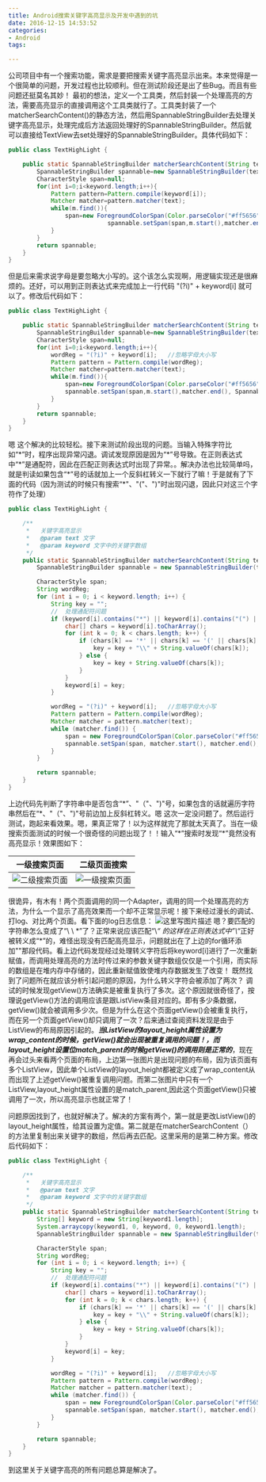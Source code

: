 ```yaml
---
title: Android搜索关键字高亮显示及开发中遇到的坑
date: 2016-12-15 14:53:52
categories:
- Android
tags:

---
```


公司项目中有一个搜索功能，需求是要把搜索关键字高亮显示出来。本来觉得是一个很简单的问题，开发过程也比较顺利。但在测试阶段还是出了些Bug。而且有些问题还挺莫名其妙！
最初的想法，定义一个工具类，然后封装一个处理高亮的方法，需要高亮显示的直接调用这个工具类就行了。工具类封装了一个matcherSearchContent()的静态方法，然后用SpannableStringBuilder去处理关键字高亮显示，处理完成后方法返回处理好的SpannableStringBuilder。然后就可以直接给TextView去set处理好的SpannableStringBuilder。具体代码如下：

```java
public class TextHighLight {

    public static SpannableStringBuilder matcherSearchContent(String text,String[] keyword){
        SpannableStringBuilder spannable=new SpannableStringBuilder(text);
        CharacterStyle span=null;
        for(int i=0;i<keyword.length;i++){
            Pattern pattern=Pattern.compile(keyword[i]);
            Matcher matcher=pattern.matcher(text);
            while(m.find()){
                span=new ForegroundColorSpan(Color.parseColor("#ff5656"));
                            spannable.setSpan(span,m.start(),matcher.end(), Spannable.SPAN_MARK_MARK);
            }
        }
        return spannable;
    }
}
```
但是后来需求说字母是要忽略大小写的。这个该怎么实现啊，用逻辑实现还是很麻烦的。还好，可以用到正则表达式来完成加上一行代码 "(?i)" + keyword[i] 就可以了。修改后代码如下：

```java
public class TextHighLight {

    public static SpannableStringBuilder matcherSearchContent(String text,String[] keyword){
        SpannableStringBuilder spannable=new SpannableStringBuilder(text);
        CharacterStyle span=null;
        for(int i=0;i<keyword.length;i++){
            wordReg = "(?i)" + keyword[i];   //忽略字母大小写
            Pattern pattern = Pattern.compile(wordReg);
            Matcher matcher=pattern.matcher(text);
            while(m.find()){
                span=new ForegroundColorSpan(Color.parseColor("#ff5656"));
                spannable.setSpan(span,m.start(),matcher.end(), Spannable.SPAN_MARK_MARK);
            }
        }
        return spannable;
    }
}
```
嗯 这个解决的比较轻松。接下来测试阶段出现的问题。当输入特殊字符比如“\*”时，程序出现异常闪退。调试发现原因是因为“\*”号导致。在正则表达式中“\*”是通配符，因此在匹配正则表达式时出现了异常。。解决办法也比较简单吗，就是判读如果包含“\*”号的话就加上一个反斜杠转义一下就行了嘛！于是就有了下面的代码（因为测试的时候只有搜索“\*"、"("、")"时出现闪退，因此只对这三个字符作了处理）

```java
public class TextHighLight {

    /**
     *   关键字高亮显示
     *   @param text 文字
     *   @param keyword 文字中的关键字数组
     */
    public static SpannableStringBuilder matcherSearchContent(String text, String[] keyword) {
        SpannableStringBuilder spannable = new SpannableStringBuilder(text);

        CharacterStyle span;
        String wordReg;
        for (int i = 0; i < keyword.length; i++) {
            String key = "";
            //  处理通配符问题
            if (keyword[i].contains("*") || keyword[i].contains("(") || keyword[i].contains(")")) {
                char[] chars = keyword[i].toCharArray();
                for (int k = 0; k < chars.length; k++) {
                    if (chars[k] == '*' || chars[k] == '(' || chars[k] == ')') {
                        key = key + "\\" + String.valueOf(chars[k]);
                    } else {
                        key = key + String.valueOf(chars[k]);
                    }
                }
                keyword[i] = key;
            }

            wordReg = "(?i)" + keyword[i];   //忽略字母大小写
            Pattern pattern = Pattern.compile(wordReg);
            Matcher matcher = pattern.matcher(text);
            while (matcher.find()) {
                span = new ForegroundColorSpan(Color.parseColor("#ff5656"));
                spannable.setSpan(span, matcher.start(), matcher.end(), Spannable.SPAN_MARK_MARK);
            }
        }

        return spannable;
    }
}
```
上边代码先判断了字符串中是否包含“\*”、"（"、")"号，如果包含的话就遍历字符串然后在“\*、"（"、")"号前边加上反斜杠转义。嗯 这次一定没问题了。然后运行测试，跑起来看效果。嗯，果真正常了！以为这样就完了那就太天真了。当在一级搜索页面测试的时候一个很奇怪的问题出现了！！输入“\*”搜索时发现“\*”竟然没有高亮显示！效果图如下：

|一级搜索页面  | 二级页面搜索 |
|--|--|
| ![二级搜索页面](https://imgconvert.csdnimg.cn/aHR0cDovL2ltZy5ibG9nLmNzZG4ubmV0LzIwMTcwMzAxMjEwOTI1NTI3?x-oss-process=image/format,png) | ![一级搜索页面](https://imgconvert.csdnimg.cn/aHR0cDovL2ltZy5ibG9nLmNzZG4ubmV0LzIwMTcwMzAxMjEwOTQ2Nzc3?x-oss-process=image/format,png) |


很诡异，有木有！两个页面调用的同一个Adapter，调用的同一个处理高亮的方法，为什么一个显示了高亮效果而一个却不正常显示呢！接下来经过漫长的调试、打log、对比两个页面。看下面的log日志信息：
![这里写图片描述](https://imgconvert.csdnimg.cn/aHR0cDovL2ltZy5ibG9nLmNzZG4ubmV0LzIwMTYxMjE1MTMxMTQxODg4?x-oss-process=image/format,png)
嗯？要匹配的字符串怎么变成了“\ \ \*”了？正常来说应该匹配“\\*“ 的这样在正则表达式中”\\*“正好被转义成“*”的，难怪出现没有匹配高亮显示，问题就出在了上边的for循环添加"\"那段代码。看上边代码发现经过处理转义字符后将keyword[i]进行了一次重新赋值，而调用处理高亮的方法时传过来的参数关键字数组仅仅是一个引用，而实际的数组是在堆内存中存储的，因此重新赋值致使堆内存数据发生了改变！
既然找到了问题所在就应该分析引起问题的原因，为什么转义字符会被添加了两次？
调试的时候发现getView()方法确实是被重复执行了多次。这个原因就很奇怪了，按理说getView()方法的调用应该是跟ListView条目对应的。即有多少条数据，getView()就会被调用多少次。但是为什么在这个页面getView()会被重复执行，而在另一个页面getView()却只调用了一次？后来通过查阅资料发现是由于ListView的布局原因引起的。***当ListView的layout_height属性设置为wrap_content的时候，getView()就会出现被重复调用的问题！，而layout_height设置位match_parent的时候getView()的调用则是正常的***，现在再会过头来看两个页面的布局，上边第一张图片是出现问题的布局，因为该页面有多个ListView，因此单个ListView的layout_height都被定义成了wrap_content从而出现了上述getView()被重复调用问题。而第二张图片中只有一个ListView,layout_height属性设置的是match_parent,因此这个页面getView()只被调用了一次，所以高亮显示也就正常了！

问题原因找到了，也就好解决了。解决的方案有两个，第一就是更改ListView()的layout_height属性，给其设置为定值。第二就是在matcherSearchContent（）的方法里复制出来关键字的数组，然后再去匹配。这里采用的是第二种方案。修改后代码如下：

```java
public class TextHighLight {

    /**
     *   关键字高亮显示
     *   @param text 文字
     *   @param keyword 文字中的关键字数组
     */
    public static SpannableStringBuilder matcherSearchContent(String text, String[] keyword) {
        String[] keyword = new String[keyword1.length];
        System.arraycopy(keyword1, 0, keyword, 0, keyword1.length);
        SpannableStringBuilder spannable = new SpannableStringBuilder(text);

        CharacterStyle span;
        String wordReg;
        for (int i = 0; i < keyword.length; i++) {
            String key = "";
            //  处理通配符问题
            if (keyword[i].contains("*") || keyword[i].contains("(") || keyword[i].contains(")")) {
                char[] chars = keyword[i].toCharArray();
                for (int k = 0; k < chars.length; k++) {
                    if (chars[k] == '*' || chars[k] == '(' || chars[k] == ')') {
                        key = key + "\\" + String.valueOf(chars[k]);
                    } else {
                        key = key + String.valueOf(chars[k]);
                    }
                }
                keyword[i] = key;
            }

            wordReg = "(?i)" + keyword[i];   //忽略字母大小写
            Pattern pattern = Pattern.compile(wordReg);
            Matcher matcher = pattern.matcher(text);
            while (matcher.find()) {
                span = new ForegroundColorSpan(Color.parseColor("#ff5656"));
                spannable.setSpan(span, matcher.start(), matcher.end(), Spannable.SPAN_MARK_MARK);
            }
        }

        return spannable;
    }
}
```
到这里关于关键字高亮的所有问题总算是解决了。

